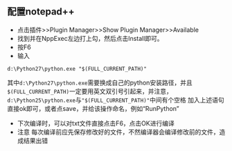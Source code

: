 ## 配置notepad++
* 点击插件>>Plugin Manager>>Show Plugin Manager>>Available
* 找到并在NppExec左边打上勾，然后点击Install即可。
* 按F6
* 输入
```
d:\Python27\python.exe "$(FULL_CURRENT_PATH)"
```
其中`d:\Python27\python.exe`需要换成自己的python安装路径，并且`$(FULL_CURRENT_PATH)`一定要用英文双引号引起来，并注意，`d:\Python25\python.exe`与`"$(FULL_CURRENT_PATH)"`中间有个空格
加入上述语句直接ok即可，或者点save，并给该操作命名，例如“RunPython”
* 下次编译时，可以对txt文件直接点击F6，点击OK进行编译
* 注意 每次编译前应先保存修改好的文件，不然编译器会编译修改前的文件，造成结果出错